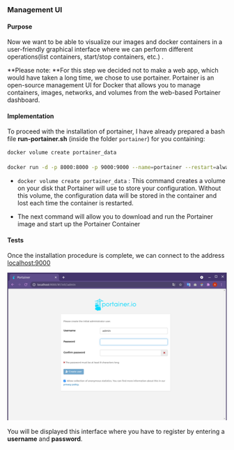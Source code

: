 ### Management UI

#### Purpose

Now we want to be able to visualize our images and docker containers in a user-friendly graphical interface where we can perform different operations(list containers, start/stop containers, etc.) .

**Please note: **For this step we decided not to make a web app, which would have taken a long time, we chose to use portainer. Portainer is an open-source management UI for Docker that  allows you to manage containers, images, networks, and volumes from the web-based Portainer dashboard.

#### Implementation

To proceed with the installation of portainer, I have already prepared a bash file **run-portainer.sh** (inside the folder `portainer`) for you containing:

```sh
docker volume create portainer_data

docker run -d -p 8000:8000 -p 9000:9000 --name=portainer --restart=always -v /var/run/docker.sock:/var/run/docker.sock -v portainer_data:/data portainer/portainer-ce

```

* `docker volume create portainer_data` : This command creates a volume on your disk that  Portainer will use to store your configuration. Without this volume, the configuration data will be stored in the container and lost each time the container is restarted.

* The next command will allow you to download and run the Portainer image and start up the Portainer Container

#### Tests

Once the installation procedure is complete, we can connect to the address [localhost:9000](http://localhost:9000/)

![managementUI_1](./media/managementUI_1.png)

You will be displayed this interface where you have to register by entering a **username** and **password**.

